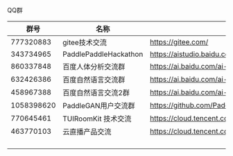 QQ群

| 群号 | 名称 | 来源页 |
| - | - | - |
| 777320883 | gitee技术交流 | https://gitee.com/ |
| 343734965 | PaddlePaddleHackathon | https://aistudio.baidu.com/aistudio/competition/detail/428/0/introduction |
| 860337848 | 百度人体分析交流群 | https://ai.baidu.com/ai-doc/NLP/tk6z52b9z |
| 632426386 | 百度自然语言交流群 | https://ai.baidu.com/ai-doc/NLP/tk6z52b9z |
| 458967388 | 百度自然语言交流2群 | https://ai.baidu.com/ai-doc/NLP/tk6z52b9z |
| 1058398620 | PaddleGAN用户交流群 | https://github.com/PaddlePaddle/PaddleGAN |
| 770645461 | TUIRoomKit 技术交流 | https://cloud.tencent.com/document/product/647/81962 |
| 463770103 | 云直播产品交流 | https://cloud.tencent.com/document/product/267/61855 |
|  |  |  |
|  |  |  |
|  |  |  |
|  |  |  |
